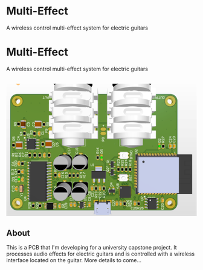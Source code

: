 # Multi-Effect
A wireless control multi-effect system for electric guitars

# Multi-Effect
A wireless control multi-effect system for electric guitars <br /> <br />


![Top](Images/3D_View_Top.png)

## About
This is a PCB that I'm developing for a university capstone project. It processes audio effects for electric guitars and is controlled with a wireless interface located on the guitar. More details to come... 